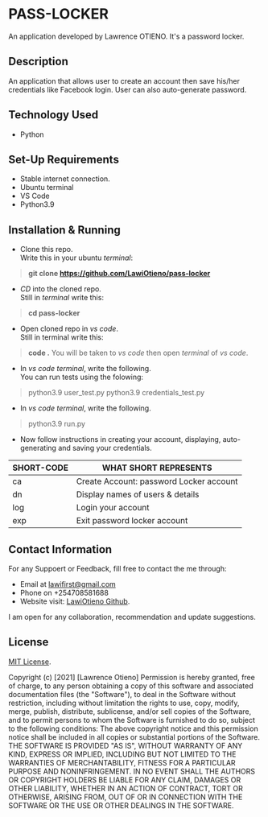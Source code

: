 # PASS-LOCKER
An application developed by Lawrence OTIENO. It's a password locker.

## Description
An application that allows user to create an account then save his/her credentials like  Facebook login. User can also auto-generate password.

## Technology Used
* Python

## Set-Up Requirements
* Stable internet connection.
* Ubuntu terminal
* VS Code
* Python3.9

## Installation & Running
* Clone this repo.\
Write this in your ubuntu _terminal_: 
>**git clone https://github.com/LawiOtieno/pass-locker**
* _CD_ into the cloned repo.\
Still in _terminal_ write this:
>**cd pass-locker**
* Open cloned repo in _vs code_.\
Still in terminal write this: 
>**code .**
You will be taken to _vs code_ then open _terminal_ of _vs code_.
* In _vs code terminal_, write the following.\
You can run tests using the folowing:
>python3.9 user_test.py
>python3.9 credentials_test.py

* In _vs code terminal_, write the following.
>python3.9 run.py
* Now follow instructions in creating your account, displaying, auto-generating and saving your credentials.


|SHORT-CODE|WHAT SHORT REPRESENTS|
|----------|---------------------|
|ca|Create Account: password Locker account|
|dn|Display names of users & details|
|log|Login your account|
|exp|Exit password locker account|


## Contact Information
For any Suppoert or Feedback, fill free to contact the me through: 
* Email at lawifirst@gmail.com 
* Phone on +254708581688
* Website visit: [LawiOtieno Github](https://github.com/LawiOtieno).
<p>I am open for any collaboration, recommendation and update suggestions.</p>



## License
[MIT License](https://choosealicense.com/licenses/mit/).

Copyright (c) [2021] [Lawrence Otieno]
Permission is hereby granted, free of charge, to any person obtaining a copy
of this software and associated documentation files (the "Software"), to deal
in the Software without restriction, including without limitation the rights
to use, copy, modify, merge, publish, distribute, sublicense, and/or sell
copies of the Software, and to permit persons to whom the Software is
furnished to do so, subject to the following conditions:
The above copyright notice and this permission notice shall be included in all
copies or substantial portions of the Software.
THE SOFTWARE IS PROVIDED "AS IS", WITHOUT WARRANTY OF ANY KIND, EXPRESS OR
IMPLIED, INCLUDING BUT NOT LIMITED TO THE WARRANTIES OF MERCHANTABILITY,
FITNESS FOR A PARTICULAR PURPOSE AND NONINFRINGEMENT. IN NO EVENT SHALL THE
AUTHORS OR COPYRIGHT HOLDERS BE LIABLE FOR ANY CLAIM, DAMAGES OR OTHER
LIABILITY, WHETHER IN AN ACTION OF CONTRACT, TORT OR OTHERWISE, ARISING FROM,
OUT OF OR IN CONNECTION WITH THE SOFTWARE OR THE USE OR OTHER DEALINGS IN THE
SOFTWARE.
